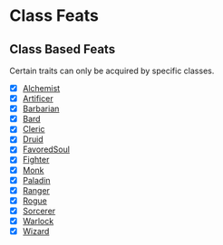 # Class Feats

## Class Based Feats

Certain traits can only be acquired by specific classes.

-   [x] [Alchemist](AlchemistClassFeatSpec.html "c:run")
-   [x] [Artificer](ArtificerClassFeatSpec.html)
-   [x] [Barbarian](BarbarianClassFeatSpec.html)
-   [x] [Bard](BardClassFeatSpec.html)
-   [x] [Cleric](ClericClassFeatSpec.html)
-   [x] [Druid](DruidClassFeatSpec.html)
-   [x] [FavoredSoul](FavoredSoulClassFeatSpec.html)
-   [x] [Fighter](FighterClassFeatSpec.html "c:run")
-   [x] [Monk](MonkClassFeatSpec.html)
-   [x] [Paladin](PaladinClassFeatSpec.html)
-   [x] [Ranger](RangerClassFeatSpec.html)
-   [x] [Rogue](RogueClassFeatSpec.html)
-   [x] [Sorcerer](SorcererClassFeatSpec.html)
-   [x] [Warlock](WarlockClassFeatSpec.html)
-   [x] [Wizard](WizardClassFeatSpec.html)
